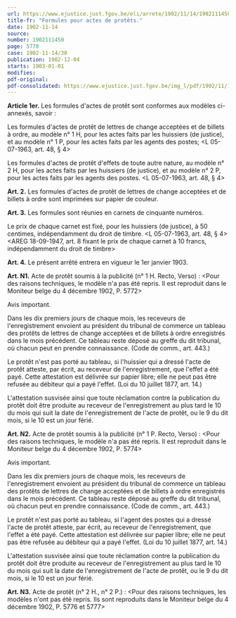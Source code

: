 ```yaml
---
url: https://www.ejustice.just.fgov.be/eli/arrete/1902/11/14/1902111450/justel
title-fr: "Formules pour actes de protêts."
date: 1902-11-14
source:
number: 1902111450
page: 5770
case: 1902-11-14/30
publication: 1902-12-04
starts: 1903-01-01
modifies:
pdf-original:
pdf-consolidated: https://www.ejustice.just.fgov.be/img_l/pdf/1902/11/14/1902111450_F.pdf
---
```


**Article 1er.** Les formules d'actes de protêt sont conformes aux modèles ci-annexés, savoir :

Les formules d'actes de protêt de lettres de change acceptées et de billets à ordre, au modèle n° 1 H, pour les actes faits par les huissiers (de justice), et au modèle n° 1 P, pour les actes faits par les agents des postes; <L 05-07-1963, art. 48, § 4>

Les formules d'actes de protêt d'effets de toute autre nature, au modèle n° 2 H, pour les actes faits par les huissiers (de justice), et au modèle n° 2 P, pour les actes faits par les agents des postes. <L 05-07-1963, art. 48, § 4>

**Art. 2.** Les formules d'actes de protêt de lettres de change acceptées et de billets à ordre sont imprimées sur papier de couleur.

**Art. 3.** Les formules sont réunies en carnets de cinquante numéros.

Le prix de chaque carnet est fixé, pour les huissiers (de justice), à 50 centimes, indépendamment du droit de timbre. <L 05-07-1963, art. 48, § 4><AREG 18-09-1947, art. 8 fixant le prix de chaque carnet à 10 francs, indépendamment du droit de timbre>

**Art. 4.** Le présent arrêté entrera en vigueur le 1er janvier 1903.

**Art. N1.** Acte de protêt soumis à la publicité (n° 1 H. Recto, Verso) : <Pour des raisons techniques, le modèle n'a pas été repris. Il est reproduit dans le Moniteur belge du 4 décembre 1902, P. 5772>

Avis important.

Dans les dix premiers jours de chaque mois, les receveurs de l'enregistrement envoient au président du tribunal de commerce un tableau des protêts de lettres de change acceptées et de billets à ordre enregistrés dans le mois précédent. Ce tableau reste déposé au greffe du dit tribunal, où chacun peut en prendre connaissance. (Code de comm., art. 443.)

Le protêt n'est pas porté au tableau, si l'huissier qui a dressé l'acte de protêt atteste, par écrit, au receveur de l'enregistrement, que l'effet a été payé. Cette attestation est délivrée sur papier libre; elle ne peut pas être refusée au débiteur qui a payé l'effet. (Loi du 10 juillet 1877, art. 14.)

L'attestation susvisée ainsi que toute réclamation contre la publication du protêt doit être produite au receveur de l'enregistrement au plus tard le 10 du mois qui suit la date de l'enregistrement de l'acte de protêt, ou le 9 du dit mois, si le 10 est un jour férié.

**Art. N2.** Acte de protêt soumis à la publicité (n° 1 P. Recto, Verso) : <Pour des raisons techniques, le modèle n'a pas été repris. Il est reproduit dans le Moniteur belge du 4 décembre 1902, P. 5774>

Avis important.

Dans les dix premiers jours de chaque mois, les receveurs de l'enregistrement envoient au président du tribunal de commerce un tableau des protêts de lettres de change acceptées et de billets à ordre enregistrés dans le mois précédent. Ce tableau reste déposé au greffe du dit tribunal, où chacun peut en prendre connaissance. (Code de comm., art. 443.)

Le protêt n'est pas porté au tableau, si l'agent des postes qui a dressé l'acte de protêt atteste, par écrit, au receveur de l'enregistrement, que l'effet a été payé. Cette attestation est délivrée sur papier libre; elle ne peut pas être refusée au débiteur qui a payé l'effet. (Loi du 10 juillet 1877, art. 14.)

L'attestation susvisée ainsi que toute réclamation contre la publication du protêt doit être produite au receveur de l'enregistrement au plus tard le 10 du mois qui suit la date de l'enregistrement de l'acte de protêt, ou le 9 du dit mois, si le 10 est un jour férié.

**Art. N3.** Acte de protêt (n° 2 H., n° 2 P.) : <Pour des raisons techniques, les modèles n'ont pas été repris. Ils sont reproduits dans le Moniteur belge du 4 décembre 1902, P. 5776 et 5777>
